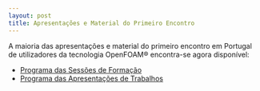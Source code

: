 ```yaml
---
layout: post
title: Apresentações e Material do Primeiro Encontro
---
```


A maioria das apresentações e material do primeiro encontro em Portugal de utilizadores da tecnologia OpenFOAM® encontra-se agora disponível:

  * [Programa das Sessões de Formação](/programa/#programa-das-sessões-de-formação)
  * [Programa das Apresentações de Trabalhos](/programa/#programa-das-apresentações-de-trabalhos)

